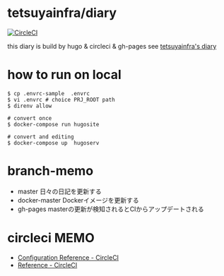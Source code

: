 # tetsuyainfra/diary
[![CircleCI](https://circleci.com/gh/tetsuyainfra/diary/tree/master.svg?style=shield&circle-token=cdc2a09aa38ee27a823da1e12476f4962c1b2d43)](https://circleci.com/gh/tetsuyainfra/diary/tree/master)

this diary is build by hugo & circleci & gh-pages
see [tetsuyainfra's diary](https://tetsuyainfra.github.io/)

# how to run on local
```
$ cp .envrc-sample  .envrc
$ vi .envrc # choice PRJ_ROOT path
$ direnv allow

# convert once
$ docker-compose run hugosite

# convert and editing
$ docker-compose up  hugoserv
```

# branch-memo
- master
  日々の日記を更新する
- docker-master
  Dockerイメージを更新する
- gh-pages
  masterの更新が検知されるとCIからアップデートされる


# circleci MEMO
- [Configuration Reference - CircleCI](https://circleci.com/docs/2.0/configuration-reference/)
- [Reference - CircleCI](https://circleci.com/docs/2.0/reference/)
